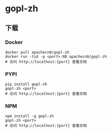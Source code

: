 # gopl-zh

## 下载

### Docker

```
docker pull apachecn0/gopl-zh
docker run -tid -p <port>:80 apachecn0/gopl-zh
# 访问 http://localhost:{port} 查看文档
```

### PYPI

```
pip install gopl-zh
gopl-zh <port>
# 访问 http://localhost:{port} 查看文档
```

### NPM

```
npm install -g gopl-zh
gopl-zh <port>
# 访问 http://localhost:{port} 查看文档
```